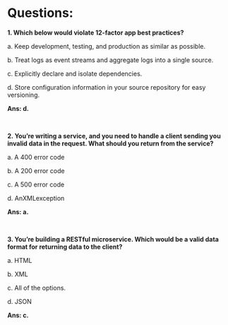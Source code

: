 # Questions:

**1. Which below would violate 12-factor app best practices?**

a. Keep development, testing, and production as similar as possible.

b. Treat logs as event streams and aggregate logs into a single source.

c. Explicitly declare and isolate dependencies.

d. Store configuration information in your source repository for easy versioning.

**Ans: d.**

<br/>

**2. You’re writing a service, and you need to handle a client sending you invalid data in the request. What should you return from the service?**

a. A 400 error code

b. A 200 error code

c. A 500 error code

d. AnXMLexception

**Ans: a.**

<br/>

**3. You’re building a RESTful microservice. Which would be a valid data format for returning data to the client?**

a. HTML

b. XML

c. All of the options.

d. JSON

**Ans: c.**

<br/>
